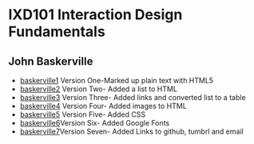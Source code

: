 IXD101 Interaction Design Fundamentals
======================================

John Baskerville
----------------
- [baskerville1](https://csheridan16.github.io/john_baskerville/baskerville1.html) Version One-Marked up plain text with HTML5
- [baskerville2](https://csheridan16.github.io/john_baskerville/baskerville2.html) Version Two- Added a list to HTML
- [baskerville3](https://csheridan16.github.io/john_baskerville/baskerville3.html) Version Three- Added links and converted list to a table
- [baskerville4](https://csheridan16.github.io/john_baskerville/baskerville4.html) Version Four- Added images to HTML
- [baskerville5](https://csheridan16.github.io/john_baskerville/baskerville5.html) Version Five- Added CSS 
- [baskerville6](https://csheridan16.github.io/john_baskerville/baskerville6.html)Version Six- Added Google Fonts
- [baskerville7](https://csheridan16.github.io/john_baskerville/baskerville7.html)Version Seven- Added Links to github, tumbrl and email 